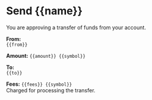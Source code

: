 # Send {{name}}

You are approving a transfer of funds from your account.

**From:**  
`{{from}}`

**Amount:** `{{amount}} {{symbol}}`

**To:**  
`{{to}}`

**Fees:** `{{fees}} {{symbol}}`  
Charged for processing the transfer.